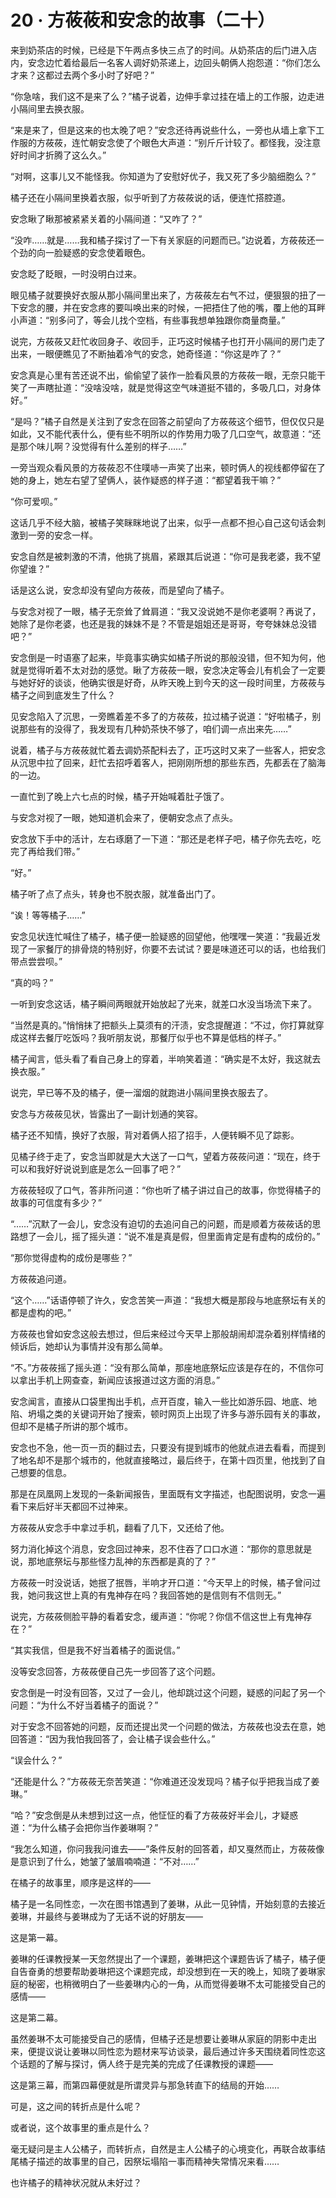 <link rel="stylesheet" href="../../styles/text.css"/>
<h1>20 · 方莜莜和安念的故事（二十）</h1>

来到奶茶店的时候，已经是下午两点多快三点了的时间。从奶茶店的后门进入店内，安念边忙着给最后一名客人调好奶茶递上，边回头朝俩人抱怨道：“你们怎么才来？这都过去两个多小时了好吧？”

“你急啥，我们这不是来了么？”橘子说着，边伸手拿过挂在墙上的工作服，边走进小隔间里去换衣服。

“来是来了，但是这来的也太晚了吧？”安念还待再说些什么，一旁也从墙上拿下工作服的方莜莜，连忙朝安念使了个眼色大声道：“别斤斤计较了。都怪我，没注意好时间才折腾了这么久。”

“对啊，这事儿又不能怪我。你知道为了安慰好优子，我又死了多少脑细胞么？”

橘子还在小隔间里换着衣服，似乎听到了方莜莜说的话，便连忙搭腔道。

安念瞅了瞅那被紧紧关着的小隔间道：“又咋了？”

“没咋……就是……我和橘子探讨了一下有关家庭的问题而已。”边说着，方莜莜还一个劲的向一脸疑惑的安念使着眼色。

安念眨了眨眼，一时没明白过来。

眼见橘子就要换好衣服从那小隔间里出来了，方莜莜左右气不过，便狠狠的扭了一下安念的腰，并在安念疼的要叫唤出来的时候，一把捂住了他的嘴，覆上他的耳畔小声道：“别多问了，等会儿找个空档，有些事我想单独跟你商量商量。”

说完，方莜莜又赶忙收回身子、收回手，正巧这时候橘子也打开小隔间的房门走了出来，一眼便瞧见了不断抽着冷气的安念，她奇怪道：“你这是咋了？”

安念真是心里有苦还说不出，偷偷望了装作一脸看风景的方莜莜一眼，无奈只能干笑了一声瞎扯道：“没啥没啥，就是觉得这空气味道挺不错的，多吸几口，对身体好。”

“是吗？”橘子自然是关注到了安念在回答之前望向了方莜莜这个细节，但仅仅只是如此，又不能代表什么，便有些不明所以的作势用力吸了几口空气，故意道：“还是那个味儿啊？没觉得有什么差别的样子……”

一旁当观众看风景的方莜莜忍不住噗哧一声笑了出来，顿时俩人的视线都停留在了她的身上，她左右望了望俩人，装作疑惑的样子道：“都望着我干嘛？”

“你可爱呗。”

这话几乎不经大脑，被橘子笑眯眯地说了出来，似乎一点都不担心自己这句话会刺激到一旁的安念一样。

安念自然是被刺激的不清，他挑了挑眉，紧跟其后说道：“你可是我老婆，我不望你望谁？”

话是这么说，安念却没有望向方莜莜，而是望向了橘子。

与安念对视了一眼，橘子无奈耸了耸肩道：“我又没说她不是你老婆啊？再说了，她除了是你老婆，也还是我的妹妹不是？不管是姐姐还是哥哥，夸夸妹妹总没错吧？”

安念倒是一时语塞了起来，毕竟事实确实如橘子所说的那般没错，但不知为何，他就是觉得听着不太对劲的感觉。瞅了方莜莜一眼，安念决定等会儿有机会了一定要与她好好的谈谈，他确实很是好奇，从昨天晚上到今天的这一段时间里，方莜莜与橘子之间到底发生了什么？

见安念陷入了沉思，一旁瞧着差不多了的方莜莜，拉过橘子说道：“好啦橘子，别说那些有的没得了，我发现有几种奶茶快不够了，咱们调一点出来先……”

说着，橘子与方莜莜就忙着去调奶茶配料去了，正巧这时又来了一些客人，把安念从沉思中拉了回来，赶忙去招呼着客人，把刚刚所想的那些东西，先都丢在了脑海的一边。

一直忙到了晚上六七点的时候，橘子开始喊着肚子饿了。

与安念对视了一眼，她知道机会来了，便朝安念点了点头。

安念放下手中的活计，左右琢磨了一下道：“那还是老样子吧，橘子你先去吃，吃完了再给我们带。”

“好。”

橘子听了点了点头，转身也不脱衣服，就准备出门了。

“诶！等等橘子……”

安念见状连忙喊住了橘子，橘子便一脸疑惑的回望他，他嘿嘿一笑道：“我最近发现了一家餐厅的排骨烧的特别好，你要不去试试？要是味道还可以的话，也给我们带点尝尝呗。”

“真的吗？”

一听到安念这话，橘子瞬间两眼就开始放起了光来，就差口水没当场流下来了。

“当然是真的。”悄悄抹了把额头上莫须有的汗渍，安念提醒道：“不过，你打算就穿成这样去餐厅吃饭吗？我听朋友说，那餐厅似乎也不算是低档的样子。”

橘子闻言，低头看了看自己身上的穿着，半响笑着道：“确实是不太好，我这就去换衣服。”

说完，早已等不及的橘子，便一溜烟的就跑进小隔间里换衣服去了。

安念与方莜莜见状，皆露出了一副计划通的笑容。

橘子还不知情，换好了衣服，背对着俩人招了招手，人便转瞬不见了踪影。

见橘子终于走了，安念当即就是大大送了一口气，望着方莜莜问道：“现在，终于可以和我好好说说到底是怎么一回事了吧？”

方莜莜轻叹了口气，答非所问道：“你也听了橘子讲过自己的故事，你觉得橘子的故事的可信度有多少？”

“……”沉默了一会儿，安念没有迫切的去追问自己的问题，而是顺着方莜莜话的思路想了一会儿，摇了摇头道：“说不准是真是假，但里面肯定是有虚构的成份的。”

“那你觉得虚构的成份是哪些？”

方莜莜追问道。

“这个……”话语停顿了许久，安念苦笑一声道：“我想大概是那段与地底祭坛有关的都是虚构的吧。”

方莜莜也曾如安念这般去想过，但后来经过今天早上那般胡闹却混杂着别样情绪的倾诉后，她却认为事情并没有那么简单。

“不。”方莜莜摇了摇头道：“没有那么简单，那座地底祭坛应该是存在的，不信你可以拿出手机上网查查，新闻应该报道过这方面的消息。”

安念闻言，直接从口袋里掏出手机，点开百度，输入一些比如游乐园、地底、地陷、坍塌之类的关键词开始了搜索，顿时网页上出现了许多与游乐园有关的事故，但却不是橘子所讲的那个城市。

安念也不急，他一页一页的翻过去，只要没有提到城市的他就点进去看看，而提到了地名却不是那个城市的，他就直接略过，最后终于，在第十四页里，他找到了自己想要的信息。

那是在凤凰网上发现的一条新闻报告，里面既有文字描述，也配图说明，安念一遍看下来后好半天都回不过神来。

方莜莜从安念手中拿过手机，翻看了几下，又还给了他。

努力消化掉这个消息，安念回过神来，忍不住吞了口口水道：“那你的意思就是说，那地底祭坛与那些怪力乱神的东西都是真的了？”

方莜莜一时没说话，她抿了抿唇，半响才开口道：“今天早上的时候，橘子曾问过我，她问我这世上真的有鬼神存在吗？我回答她的是信则有不信则无。”

说完，方莜莜侧脸平静的看着安念，缓声道：“你呢？你信不信这世上有鬼神存在？”

“其实我信，但是我不好当着橘子的面说信。”

没等安念回答，方莜莜便自己先一步回答了这个问题。

安念倒是一时没有回答，又过了一会儿，他却跳过这个问题，疑惑的问起了另一个问题：“为什么不好当着橘子的面说？”

对于安念不回答她的问题，反而还提出灵一个问题的做法，方莜莜也没去在意，她回答道：“因为我怕我回答了，会让橘子误会些什么。”

“误会什么？”

“还能是什么？”方莜莜无奈苦笑道：“你难道还没发现吗？橘子似乎把我当成了姜琳。”

“哈？”安念倒是从未想到过这一点，他怔怔的看了方莜莜好半会儿，才疑惑道：“为什么橘子会把你当作姜琳啊？”

“我怎么知道，你问我我问谁去——”条件反射的回答着，却又戛然而止，方莜莜像是意识到了什么，她皱了皱眉喃喃道：“不对……”

在橘子的故事里，顺序是这样的——

橘子是一名同性恋，一次在图书馆遇到了姜琳，从此一见钟情，开始刻意的去接近姜琳，并最终与姜琳成为了无话不说的好朋友——

这是第一幕。

姜琳的任课教授某一天忽然提出了一个课题，姜琳把这个课题告诉了橘子，橘子便自告奋勇的想要帮助姜琳把这个课题完成，却没想到在一天的晚上，知晓了姜琳家庭的秘密，也稍微明白了一些姜琳内心的一角，从而觉得姜琳不太可能接受自己的感情——

这是第二幕。

虽然姜琳不太可能接受自己的感情，但橘子还是想要让姜琳从家庭的阴影中走出来，便提议说让姜琳以同性恋为题材来写访谈录，最后通过许多天围绕着同性恋这个话题的了解与探讨，俩人终于是完美的完成了任课教授的课题——

这是第三幕，而第四幕便就是所谓灵异与那急转直下的结局的开始……

可是，这之间的转折点是什么呢？

或者说，这个故事里的重点是什么？

毫无疑问是主人公橘子，而转折点，自然是主人公橘子的心境变化，再联合故事结尾橘子描述的故事里的自己，因祭坛塌陷一事而精神失常情况来看……

也许橘子的精神状况就从未好过？
